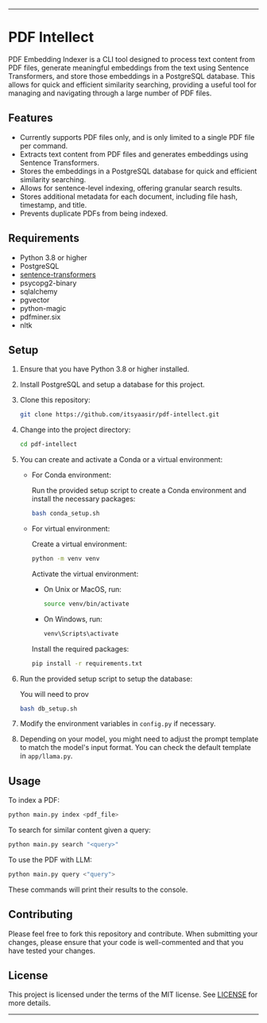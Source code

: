 
---

# PDF Intellect

PDF Embedding Indexer is a CLI tool designed to process text content from PDF files, generate meaningful embeddings from the text using Sentence Transformers, and store those embeddings in a PostgreSQL database. This allows for quick and efficient similarity searching, providing a useful tool for managing and navigating through a large number of PDF files.

## Features

- Currently supports PDF files only, and is only limited to a single PDF file per command.
- Extracts text content from PDF files and generates embeddings using Sentence Transformers.
- Stores the embeddings in a PostgreSQL database for quick and efficient similarity searching.
- Allows for sentence-level indexing, offering granular search results.
- Stores additional metadata for each document, including file hash, timestamp, and title.
- Prevents duplicate PDFs from being indexed.

## Requirements

- Python 3.8 or higher
- PostgreSQL
- [sentence-transformers](https://github.com/UKPLab/sentence-transformers)
- psycopg2-binary
- sqlalchemy
- pgvector
- python-magic
- pdfminer.six
- nltk

## Setup

1. Ensure that you have Python 3.8 or higher installed.

2. Install PostgreSQL and setup a database for this project.

3. Clone this repository:

    ```bash
    git clone https://github.com/itsyaasir/pdf-intellect.git
    ```

4. Change into the project directory:

    ```bash
    cd pdf-intellect
    ```

5. You can create and activate a Conda or a virtual environment:

    - For Conda environment:

        Run the provided setup script to create a Conda environment and install the necessary packages:

        ```bash
        bash conda_setup.sh
        ```

    - For virtual environment:

        Create a virtual environment:

        ```bash
        python -m venv venv
        ```

        Activate the virtual environment:
        - On Unix or MacOS, run:

            ```bash
            source venv/bin/activate
            ```

        - On Windows, run:

            ```bash
            venv\Scripts\activate
            ```

        Install the required packages:

        ```bash
        pip install -r requirements.txt
        ```

6. Run the provided setup script to setup the database:

    You will need to prov

    ```bash
    bash db_setup.sh
    ```

7. Modify the environment variables in `config.py` if necessary.

8. Depending on your model, you might need to adjust the prompt template to match the model's input format.
    You can check the default template in `app/llama.py`.

## Usage

To index a PDF:

```bash
python main.py index <pdf_file>
```

To search for similar content given a query:

```bash
python main.py search "<query>"
```

To use the PDF with LLM:

```bash
python main.py query <"query">
```

These commands will print their results to the console.

## Contributing

Please feel free to fork this repository and contribute. When submitting your changes, please ensure that your code is well-commented and that you have tested your changes.

## License

This project is licensed under the terms of the MIT license. See [LICENSE](LICENSE) for more details.

---
